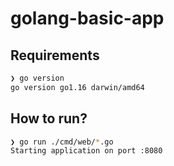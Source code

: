 # golang-basic-app

## Requirements

```bash
❯ go version
go version go1.16 darwin/amd64
```

## How to run?

```bash
❯ go run ./cmd/web/*.go
Starting application on port :8080
```
